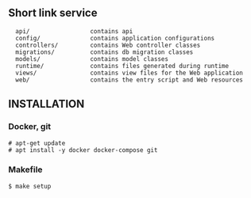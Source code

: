 Short link service
------------------
      api/                 contains api
      config/              contains application configurations
      controllers/         contains Web controller classes
      migrations/          contains db migration classes
      models/              contains model classes
      runtime/             contains files generated during runtime
      views/               contains view files for the Web application
      web/                 contains the entry script and Web resources

INSTALLATION
------------
### Docker, git
~~~
# apt-get update
# apt install -y docker docker-compose git
~~~

### Makefile

~~~
$ make setup 
~~~